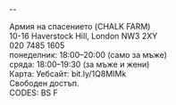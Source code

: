 
--

Армия на спасението (CHALK FARM)  
10-16 Haverstock Hill, London NW3 2XY  
020 7485 1605  
понеделник: 18:00–20:00 (само за мъже)  
сряда: 18:00–19:30 (за мъже и жени)  
Карта: Уебсайт: bit.ly/1Q8MIMk  
Свободен достъп.  
CODES: BS F  
  
